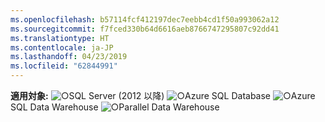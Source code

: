 ```yaml
---
ms.openlocfilehash: b57114fcf412197dec7eebb4cd1f50a993062a12
ms.sourcegitcommit: f7fced330b64d6616aeb8766747295807c92dd41
ms.translationtype: HT
ms.contentlocale: ja-JP
ms.lasthandoff: 04/23/2019
ms.locfileid: "62844991"
---
```

<Token>**適用対象:** ![○](media/yes.png)SQL Server (2012 以降) ![○](media/yes.png)Azure SQL Database ![○](media/yes.png)Azure SQL Data Warehouse ![○](media/yes.png)Parallel Data Warehouse </Token>
